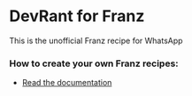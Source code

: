# DevRant for Franz
This is the unofficial Franz recipe for WhatsApp

### How to create your own Franz recipes:
* [Read the documentation](https://github.com/meetfranz/plugins)
